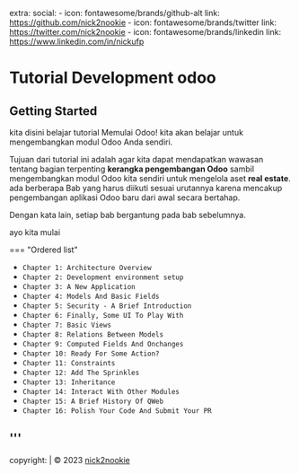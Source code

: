 extra:
  social:
    - icon: fontawesome/brands/github-alt
      link: https://github.com/nick2nookie
    - icon: fontawesome/brands/twitter
      link: https://twitter.com/nick2nookie
    - icon: fontawesome/brands/linkedin
      link: https://www.linkedin.com/in/nickufp

# Tutorial Development odoo

## Getting Started

kita disini belajar tutorial Memulai Odoo! kita akan belajar untuk mengembangkan modul Odoo Anda sendiri. 

Tujuan dari tutorial ini adalah agar kita dapat mendapatkan wawasan tentang bagian terpenting **kerangka pengembangan Odoo** sambil mengembangkan modul Odoo kita sendiri untuk mengelola aset **real estate**. ada berberapa Bab yang harus diikuti sesuai urutannya karena mencakup pengembangan aplikasi Odoo baru dari awal secara bertahap. 

Dengan kata lain, setiap bab bergantung pada bab sebelumnya.

ayo kita mulai

=== "Ordered list"

* `Chapter 1: Architecture Overview`
* `Chapter 2: Development environment setup`
* `Chapter 3: A New Application`
* `Chapter 4: Models And Basic Fields`
* `Chapter 5: Security - A Brief Introduction`
* `Chapter 6: Finally, Some UI To Play With`
* `Chapter 7: Basic Views`
* `Chapter 8: Relations Between Models`
* `Chapter 9: Computed Fields And Onchanges`
* `Chapter 10: Ready For Some Action?`
* `Chapter 11: Constraints`
* `Chapter 12: Add The Sprinkles`
* `Chapter 13: Inheritance`
* `Chapter 14: Interact With Other Modules`
* `Chapter 15: A Brief History Of QWeb`
* `Chapter 16: Polish Your Code And Submit Your PR`
  
'''
---
copyright: |
  &copy; 2023 <a href="https://github.com/nick2nookie"  target="_blank" rel="noopener">nick2nookie</a>